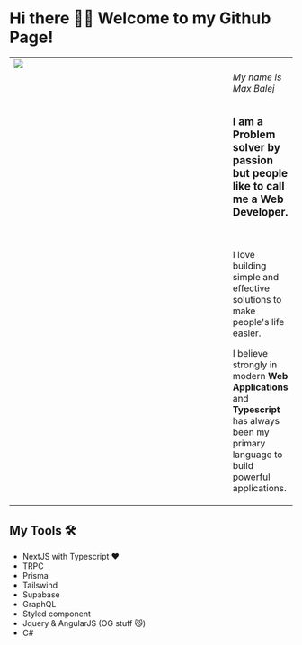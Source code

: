 # Hi there 👋🏼 Welcome to my Github Page!

<table>
  <tr>
    <td valign="top" style="width: 500px"><img src="https://user-images.githubusercontent.com/65896178/164888213-1dbe5250-be2b-4c36-bc38-75b730dd47d6.jpg" /></td>
    <td valign="top">
      <h6>My name is Max Balej</h6>
      <h3>I am a <strong>Problem solver</strong> by passion but people like to call me a Web Developer.</h3><br/>
        <p>I love building simple and effective solutions to make people's life easier.</p>
      <p>I believe strongly in modern <strong>Web Applications</strong> and <strong>Typescript</strong> has always been my primary language to build powerful applications.</p>
    </td>
  </tr>
</table>



## My Tools 🛠

  - NextJS with Typescript ❤️
  - TRPC
  - Prisma
  - Tailswind
  - Supabase
  - GraphQL
  - Styled component
  - Jquery & AngularJS (OG stuff 😼)
  - C#
